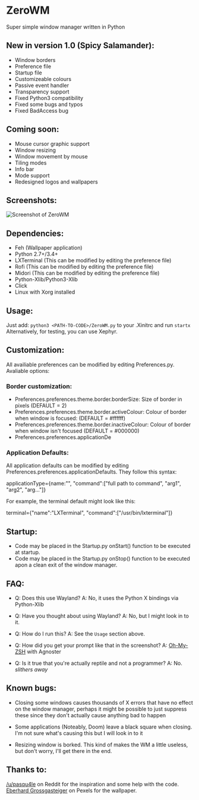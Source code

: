 # ZeroWM
Super simple window manager written in Python

## New in version 1.0 (Spicy Salamander):

- Window borders
- Preference file
- Startup file
- Customizeable colours
- Passive event handler
- Transparency support
- Fixed Python3 compatibility
- Fixed some bugs and typos
- Fixed BadAccess bug

## Coming soon:

- Mouse cursor graphic support
- Window resizing 
- Window movement by mouse
- Tiling modes
- Info bar
- Mode support
- Redesigned logos and wallpapers

## Screenshots:

![Screenshot of ZeroWM](https://i.redd.it/i35szxp7o7wz.png)

## Dependencies:

- Feh (Wallpaper application)
- Python 2.7+/3.4+
- LXTerminal (This can be modified by editing the preference file)
- Rofi (This can be modified by editing the preference file)
- Midori (This can be modified by editing the preference file)
- Python-Xlib/Python3-Xlib
- Click
- Linux with Xorg installed


## Usage:
Just add: `python3 <PATH-TO-CODE>/ZeroWM.py` to your .Xinitrc and run `startx`
Alternatively, for testing, you can use Xephyr.

## Customization:
All availiable preferences can be modified by editing Preferences.py. Avaliable options:

### Border customization:

- Preferences.preferences.theme.border.borderSize: Size of border in pixels (DEFAULT = 2)
- Preferences.preferences.theme.border.activeColour: Colour of border when window is focused: (DEFAULT = #ffffff)
- Preferences.preferences.theme.border.inactiveColour: Colour of border when window isn't focused (DEFAULT = #000000)
- Preferences.preferences.applicationDe

### Application Defaults:

All application defaults can be modified by editing Preferences.preferences.applicationDefaults. They follow this syntax:

applicationType={name:"<name of command>", "command":["full path to command", "arg1", "arg2", "arg..."]}
  
For example, the terminal default might look like this:

terminal={"name":"LXTerminal", "command":["/usr/bin/lxterminal"]}

## Startup:

- Code may be placed in the Startup.py onStart() function to be executed at startup.
- Code may be placed in the Startup.py onStop() function to be executed apon a clean exit of the window manager.

## FAQ:

- Q: Does this use Wayland?
  A: No, it uses the Python X bindings via Python-Xlib
  
- Q: Have you thought about using Wayland?
  A: No, but I might look in to it.
  
- Q: How do I run this?
  A: See the `Usage` section above.
  
- Q: How did you get your prompt like that in the screenshot?
  A: [Oh-My-ZSH](https://github.com/robbyrussell/oh-my-zsh) with Agnoster
  
 - Q: Is it true that you're actually reptile and not a programmer?
   A: No. *slithers away*

## Known bugs:

- Closing some windows causes thousands of X errors that have no effect on the window manager, perhaps it might be possible to just suppress these since they don't actually cause anything bad to happen

- Some applications (Noteably, Doom) leave a black square when closing. I'm not sure what's causing this but I will look in to it

- Resizing window is borked. This kind of makes the WM a little useless, but don't worry, I'll get there in the end.

## Thanks to:

[/u/pasqu4le](https://reddit.com/u/pasqu4le) on Reddit for the inspiration and some help with the code.  
[Eberhard Grossgasteiger](https://www.pexels.com/u/eberhardgross/) on Pexels for the wallpaper.
